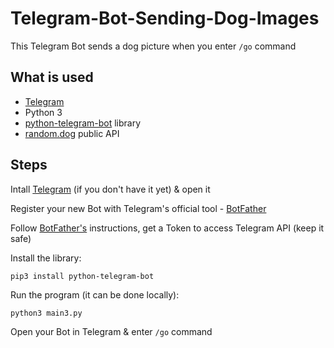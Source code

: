 # Telegram-Bot-Sending-Dog-Images

This Telegram Bot sends a dog picture when you enter <code>/go</code> command<br>

<h2>What is used</h2> 
<ul>
<li><a href="https://telegram.org/">Telegram</a></li>
<li>Python 3</li> 
<li><a href="https://github.com/python-telegram-bot/python-telegram-bot">python-telegram-bot</a> library</li> 
<li><a href="https://random.dog">random.dog</a> public API</li>
</ul>

<h2>Steps</h2>
Intall <a href="https://telegram.org/">Telegram</a> (if you don't have it yet) & open it

Register your new Bot with Telegram's official tool - <a href="https://telegram.me/BotFather">BotFather</a><br>

Follow <a href="https://telegram.me/BotFather">BotFather's</a> instructions, get a Token to access Telegram API (keep it safe)<br>

Install the library:<br>

<code>pip3 install python-telegram-bot</code><br>

Run the program (it can be done locally):<br>

<code>python3 main3.py</code><br> 

Open your Bot in Telegram & enter <code>/go</code> command<br>

